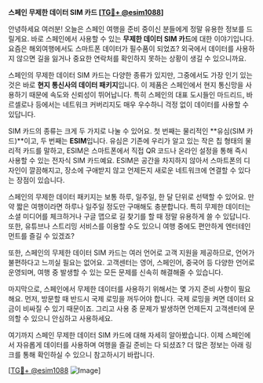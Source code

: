 **스페인 무제한 데이터 SIM 카드 [[TG💪+ @esim1088](https://t.me/s/esim1088)]**

안녕하세요 여러분! 오늘은 스페인 여행을 준비 중이신 분들에게 정말 유용한 정보를 드릴게요. 바로 스페인에서 사용할 수 있는 **무제한 데이터 SIM 카드**에 대한 이야기입니다. 요즘은 해외여행에서도 스마트폰 데이터가 필수품이 되었죠? 외국에서 데이터를 사용하지 않으면 길을 잃거나 중요한 연락처를 확인하지 못하는 상황이 생길 수 있으니까요.

스페인의 무제한 데이터 SIM 카드는 다양한 종류가 있지만, 그중에서도 가장 인기 있는 것은 바로 **현지 통신사의 데이터 패키지**입니다. 이 제품은 스페인에서 현지 통신망을 사용하기 때문에 속도와 신뢰성이 뛰어납니다. 특히 스페인의 대표 도시들인 마드리드, 바르셀로나 등에서는 네트워크 커버리지도 매우 우수하니 걱정 없이 데이터를 사용할 수 있답니다.

SIM 카드의 종류는 크게 두 가지로 나눌 수 있어요. 첫 번째는 물리적인 **유심(SIM 카드)**이고, 두 번째는 **ESIM**입니다. 유심은 기존에 우리가 알고 있는 작은 칩 형태의 물리적 카드를 말하고, ESIM은 스마트폰에서 직접 QR 코드나 온라인 설정을 통해 즉시 사용할 수 있는 전자식 SIM 카드예요. ESIM은 공간을 차지하지 않아서 스마트폰의 디자인이 깔끔해지고, 장소에 구애받지 않고 언제든지 새로운 네트워크에 연결할 수 있다는 장점이 있습니다.

스페인의 무제한 데이터 패키지는 보통 하루, 일주일, 한 달 단위로 선택할 수 있어요. 만약 짧은 여행이라면 하루나 일주일 정도만 구매해도 충분합니다. 특히 무제한 데이터는 소셜 미디어를 체크하거나 구글 맵으로 길 찾기를 할 때 정말 유용하게 쓸 수 있답니다. 또한, 유튜브나 스트리밍 서비스를 이용할 수도 있으니 여행 중에도 편안하게 엔터테인먼트를 즐길 수 있겠죠?

또한, 스페인의 무제한 데이터 SIM 카드는 여러 언어로 고객 지원을 제공하므로, 언어가 불편하다고 느끼실 필요는 없어요. 고객센터는 영어, 스페인어, 중국어 등 다양한 언어로 운영되며, 여행 중 발생할 수 있는 모든 문제를 신속히 해결해줄 수 있습니다.

마지막으로, 스페인에서 무제한 데이터를 사용하기 위해서는 몇 가지 준비 사항이 필요해요. 먼저, 방문할 때 반드시 국제 로밍을 꺼두어야 합니다. 국제 로밍을 켜면 데이터 요금이 비싸질 수 있기 때문이죠. 그리고 사용 중 문제가 발생하면 언제든지 고객센터에 문의할 수 있으니 안심하고 사용하세요.

여기까지 스페인 무제한 데이터 SIM 카드에 대해 자세히 알아봤습니다. 이제 스페인에서 자유롭게 데이터를 사용하며 여행을 즐길 준비는 다 되셨죠? 더 많은 정보는 아래 링크를 통해 확인하실 수 있으니 참고하시기 바랍니다.

[[TG💪+ @esim1088](https://t.me/s/esim1088) ![Image](https://i.postimg.cc/Y0z9fWf4/image.png)]